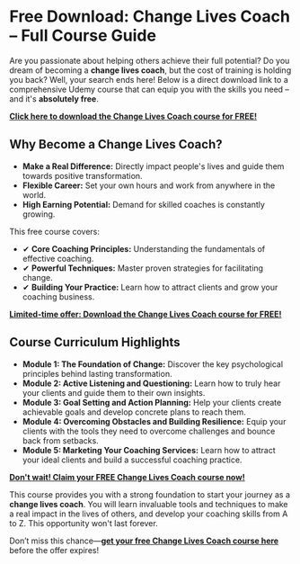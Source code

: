 # Free Download: Change Lives Coach – Full Course Guide

Are you passionate about helping others achieve their full potential? Do you dream of becoming a **change lives coach**, but the cost of training is holding you back? Well, your search ends here! Below is a direct download link to a comprehensive Udemy course that can equip you with the skills you need – and it's **absolutely free**.

[**Click here to download the Change Lives Coach course for FREE!**](https://udemywork.com/change-lives-coach)

## Why Become a Change Lives Coach?

*   **Make a Real Difference:** Directly impact people's lives and guide them towards positive transformation.
*   **Flexible Career:** Set your own hours and work from anywhere in the world.
*   **High Earning Potential:** Demand for skilled coaches is constantly growing.

This free course covers:

*   ✔ **Core Coaching Principles:** Understanding the fundamentals of effective coaching.
*   ✔ **Powerful Techniques:** Master proven strategies for facilitating change.
*   ✔ **Building Your Practice:** Learn how to attract clients and grow your coaching business.

[**Limited-time offer: Download the Change Lives Coach course for FREE!**](https://udemywork.com/change-lives-coach)

## Course Curriculum Highlights

*   **Module 1: The Foundation of Change:** Discover the key psychological principles behind lasting transformation.
*   **Module 2: Active Listening and Questioning:** Learn how to truly hear your clients and guide them to their own insights.
*   **Module 3: Goal Setting and Action Planning:** Help your clients create achievable goals and develop concrete plans to reach them.
*   **Module 4: Overcoming Obstacles and Building Resilience:** Equip your clients with the tools they need to overcome challenges and bounce back from setbacks.
*   **Module 5: Marketing Your Coaching Services:** Learn how to attract your ideal clients and build a successful coaching practice.

[**Don't wait! Claim your FREE Change Lives Coach course now!**](https://udemywork.com/change-lives-coach)

This course provides you with a strong foundation to start your journey as a **change lives coach**. You will learn invaluable tools and techniques to make a real impact in the lives of others, and develop your coaching skills from A to Z. This opportunity won't last forever.

Don’t miss this chance—**[get your free Change Lives Coach course here](https://udemywork.com/change-lives-coach)** before the offer expires!
